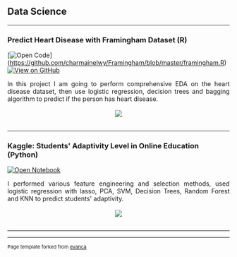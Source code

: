 ## Data Science

---
### Predict Heart Disease with Framingham Dataset (R)

[![Open Code](https://img.shields.io/badge/r-%23276DC3.svg?style=for-the-badge&logo=r&logoColor=white)]
(https://github.com/charmainelwy/Framingham/blob/master/framingham.R)
[![View on GitHub](https://img.shields.io/badge/GitHub-View_on_GitHub-blue?logo=GitHub)](https://github.com/charmainelwy/Framingham)

<div style="text-align: justify">In this project I am going to perform comprehensive EDA on the heart disease dataset, then use logistic regression, decision trees and bagging algorithm to predict if the person has heart disease.</div>
<br>
<center><img src="images/breast-cancer.png"/></center>
<br>

---

### Kaggle: Students' Adaptivity Level in Online Education (Python)

[![Open Notebook](https://img.shields.io/badge/python-3670A0?style=for-the-badge&logo=python&logoColor=ffdd54)](https://www.kaggle.com/code/charmainelee/feature-selection-with-logit-svc-dt-rf)

<div style="text-align: justify">I performed various feature engineering and selection methods, used logistic regression with lasso, PCA, SVM, Decision Trees, Random Forest and KNN to predict students' adaptivity. </div>
<br>
<center><img src="images/ames-house-price.jpg"/></center>
<br>

---





---
<p style="font-size:11px">Page template forked from <a href="https://github.com/evanca/quick-portfolio">evanca</a></p>
<!-- Remove above link if you don't want to attibute -->
